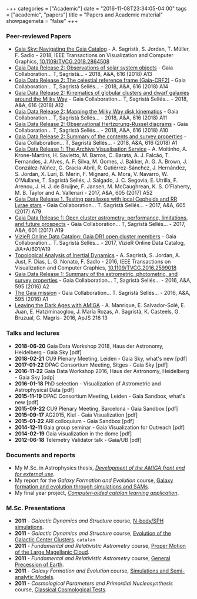 +++
categories = ["Academic"]
date = "2016-11-08T23:34:05-04:00"
tags = ["academic", "papers"]
title = "Papers and Academic material"
showpagemeta = "false"
+++

### Peer-reviewed Papers


*   [Gaia Sky: Navigating the Gaia Catalog](https://doi.org/10.1109/TVCG.2018.2864508) - A. Sagristà, S. Jordan, T. Müller, F. Sadlo - 2018, IEEE Transactions on Visualization and Computer Graphics, [10.1109/TVCG.2018.2864508](https://doi.org/10.1109/TVCG.2018.2864508)
*   [Gaia Data Release 2: Observations of solar system objects](https://doi.org/10.1051/0004-6361/201832900) - Gaia Collaboration... T, Sagristà... - 2018, A&A, 616 (2018) A13
*   [Gaia Data Release 2: The celestial reference frame (Gaia-CRF2)](https://doi.org/10.1051/0004-6361/201832916) - Gaia Collaboration... T, Sagristà Sellés... - 2018, A&A, 616 (2018) A14
*   [Gaia Data Release 2: Kinematics of globular clusters and dwarf galaxies around the Milky Way](https://doi.org/10.1051/0004-6361/201832698) - Gaia Collaboration... T, Sagristà Sellés... - 2018, A&A, 616 (2018) A12
*   [Gaia Data Release 2: Mapping the Milky Way disk kinematics](https://doi.org/10.1051/0004-6361/201832865) - Gaia Collaboration... T, Sagristà Sellés... - 2018, A&A, 616 (2018) A11
*   [Gaia Data Release 2: Observational Hertzprung-Russel diagrams](https://doi.org/10.1051/0004-6361/201832843) - Gaia Collaboration... T, Sagristà Sellés... - 2018, A&A, 616 (2018) A10
*   [Gaia Data Release 2: Summary of the contents and survey properties](https://doi.org/10.1051/0004-6361/201833051) - Gaia Collaboration... T, Sagristà Sellés... - 2018, A&A, 616 (2018) A1
*   [Gaia Data Release 1: The Archive Visualisation Service](https://doi.org/10.1051/0004-6361/201731059) - A. Moitinho, A. Krone-Martins, H. Savietto, M. Barros, C. Barata, A. J. Falcão, T. Fernandes, J. Alves, A. F. Silva, M. Gomes, J. Bakker, A. G. A. Brown, J. González-Núñez, G. Gracia-Abril, R. Gutiérrez-Sánchez, J. Hernández, S. Jordan, X. Luri, B. Merin, F. Mignard, A. Mora, V. Navarro, W. O’Mullane, T. Sagristà Sellés, J. Salgado, J. C. Segovia, E. Utrilla, F. Arenou, J. H. J. de Bruijne, F. Jansen, M. McCaughrean, K. S. O’Flaherty, M. B. Taylor and A. Vallenari - 2017, A&A, 605 (2017) A52
*   [Gaia Data Release 1. Testing parallaxes with local Cepheids and RR Lyrae stars](https://ui.adsabs.harvard.edu/link_gateway/2017A&A...605A..79G/doi:10.1051/0004-6361/201629925) - Gaia Collaboration... T. Sagristà Sellés... - 2017, A&A, 605 (2017) A79
*   [Gaia Data Release 1: Open cluster astrometry: performance, limitations, and future prospects](https://doi.org/10.1051/0004-6361/201730552) - Gaia Collaboration... T, Sagristà Sellés... - 2017, A&A, 601 (2017) A19
*   [VizieR Online Data Catalog: Gaia DR1 open cluster members](http://adsabs.harvard.edu/abs/2017yCat..36010019G) - Gaia Collaboration... T. Sagristà Sellés... - 2017, VizieR Online Data Catalog, J/A+A/601/A19
*   [Topological Analysis of Inertial Dynamics](https://doi.org/10.1109/TVCG.2016.2599018) - A. Sagristà, S. Jordan, A. Just, F. Dias, L. G. Nonato, F. Sadlo - 2016, IEEE Transactions on Visualization and Computer Graphics, [10.1109/TVCG.2016.2599018](https://doi.org/10.1109/TVCG.2016.2599018)
*   [Gaia Data Release 1: Summary of the astrometric, photometric, and survey properties](http://dx.doi.org/10.1051/0004-6361/201629512) - Gaia Collaboration... T, Sagristà Sellés... - 2016, A&A, 595 (2016) A2
*   [The Gaia mission](http://www.aanda.org/component/article?access=doi&doi=10.1051/0004-6361/201629272) - Gaia Collaboration... T. Sagristà Sellés... - 2016, A&A, 595 (2016) A1 
*   [Leaving the Dark Ages with AMIGA](http://iopscience.iop.org/0067-0049/216/1/13) - A. Manrique, E. Salvador-Solé, E. Juan, E. Hatziminaoglou, J. María Rozas, A. Sagristà, K. Casteels, G. Bruzual, G. Magris- 2016, ApJS 216 13 

### Talks and lectures

*   **2018-06-20** Gaia Data Workshop 2018, Haus der Astronomy, Heidelberg - Gaia Sky \[pdf\]
*   **2018-02-21** CU9 Plenary Meeting, Leiden - Gaia Sky, what's new \[pdf\]
*   **2017-01-22** DPAC Consortium Meeting, Sitges - Gaia Sky \[pdf\]
*   **2016-11-22** Gaia Data Workshop 2016, Haus der Astronomy, Heidelberg - Gaia Sky \[odp\]
*   **2016-01-18** PhD selection - Visualization of Astrometric and Astrophysical Data \[pdf\]
*   **2015-11-19** DPAC Consortium Meeting, Leiden - Gaia Sandbox, what's new \[pdf\]
*   **2015-09-22** CU9 Plenary Meeting, Barcelona - Gaia Sandbox \[pdf\]
*   **2015-09-17** AG2015, Kiel - Gaia Visualization \[pdf\]
*   **2015-01-22** ARI colloquium - Gaia Sandbox \[pdf\]
*   **2014-12-11** Gaia group seminar - Gaia Visualization for Outreach \[pdf\]
*   **2014-02-19** Gaia visualization in the dome \[pdf\]
*   **2012-06-18** Telemetry Validator talk - Gaia/UB \[pdf\]

### Documents and reports

*   My M.Sc. in Astrophysics thesis, [_Development of the AMIGA front end for external use_](/pdf/MasterThesis.pdf).
*   My report for the _Galaxy Formation and Evolution_ course, [Galaxy formation and evolution through
simulations and SAMs](/pdf/GalaxyFormation.pdf).
*   My final year project, [_Computer-aided catalan learning application_](/pdf/FYPReport.pdf).


### M.Sc. Presentations

*   **2011** - _Galactic Dynamics and Structure_ course, [N-body/SPH simulations](/pdf/NBody.pdf).
*   **2011** - _Galactic Dynamics and Structure_ course, [Evolution of the Galactic Center Clusters](/pdf/ClustersGC.pdf). `catalan`
*   **2011** - _Fundamental and Relativistic Astrometry_ course, [Proper Motion of the Large Magellanic Cloud](/pdf/GalacticProperMotion.pdf).
*   **2011** - _Fundamental and Relativistic Astrometry_ course, [General Precession of Earth](/pdf/ICRS.pdf).
*   **2011** - _Galaxy Formation and Evolution_ course, [Simulations and Semi-analytic Models](/pdf/SIMSAM.pdf).
*   **2011** - _Cosmological Parameters and Primordial Nucleosynthesis_ course, [Classical Cosmological Tests](/pdf/PCNSP-ClassicalTestsPres.pdf).
